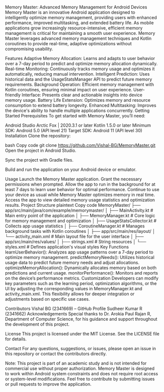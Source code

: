 Memory Master: Advanced Memory Management for Android Devices
Memory Master is an innovative Android application designed to intelligently optimize memory management, providing users with enhanced performance, improved multitasking, and extended battery life. As mobile applications grow increasingly resource-intensive, efficient memory management is critical for maintaining a smooth user experience. Memory Master leverages advanced memory management techniques and Kotlin coroutines to provide real-time, adaptive optimizations without compromising usability.

Features
Adaptive Memory Allocation: Learns and adapts to user behavior over a 7-day period to predict and optimize memory allocation dynamically.
Real-time Monitoring: Continuously tracks memory usage and optimizes it automatically, reducing manual intervention.
Intelligent Prediction: Uses historical data and the UsageStatsManager API to predict future memory requirements.
Background Operation: Efficient memory management with Kotlin coroutines, ensuring minimal impact on user experience.
User-friendly Interface: Presents clear and actionable insights into device memory usage.
Battery Life Extension: Optimizes memory and resource consumption to extend battery longevity.
Enhanced Multitasking: Improves the device's ability to handle multiple applications concurrently.
Getting Started
Prerequisites
To get started with Memory Master, you’ll need:

Android Studio Arctic Fox | 2020.3.1 or later
Kotlin 1.5.0 or later
Minimum SDK: Android 5.0 (API level 21)
Target SDK: Android 11 (API level 30)
Installation
Clone the repository:

bash
Copy code
git clone https://github.com/Vishal-BG/MemoryMaster.git
Open the project in Android Studio.

Sync the project with Gradle files.

Build and run the application on your Android device or emulator.

Usage
Launch the Memory Master application.
Grant the necessary permissions when prompted.
Allow the app to run in the background for at least 7 days to learn user behavior for optimal performance.
Continue to use your device as usual while Memory Master optimizes memory in real time.
Access the app to view detailed memory usage statistics and optimization results.
Project Structure
plaintext
Copy code
MemoryMaster/
├── app/src/main/java/com/example/memorymaster/
│   ├── MainActivity.kt             # Main entry point of the application
│   ├── MemoryManager.kt            # Core logic for memory management and optimization
│   ├── UsageStatsCollector.kt      # Collects app usage statistics
│   ├── CoroutineManager.kt         # Manages background tasks with Kotlin coroutines
│
├── app/src/main/res/layout/
│   └── activity_main.xml           # Main layout file for the user interface
│
├── app/src/main/res/values/
│   ├── strings.xml                 # String resources
│   └── styles.xml                  # Defines application's visual styles
Key Functions
learnUserBehavior(): Analyzes app usage patterns over a 7-day period to optimize memory management.
predictMemoryNeeds(): Utilizes historical usage data to predict future memory needs and adjust allocations.
optimizeMemoryAllocation(): Dynamically allocates memory based on both predictions and current usage.
monitorPerformance(): Monitors and reports on the device’s performance metrics.
Customization
Developers can modify key parameters such as the learning period, optimization algorithms, or the UI by adjusting the corresponding values in MemoryManager.kt and activity_main.xml. This flexibility allows for deeper integration or adjustments based on specific use cases.

Contributors
Vishal BG (2341669) – GitHub Profile
Sudheer Kumar R (2341662)
Acknowledgements
Special thanks to Dr. Arokia Paul Rajan R, Department of Computer Science, for his guidance and support throughout the development of this project.

License
This project is licensed under the MIT License. See the LICENSE file for details.

Contact
For any questions, suggestions, or issues, please open an issue in this repository or contact the contributors directly.

Note:
This project is part of an academic study and is not intended for commercial use without proper authorization. Memory Master is designed to work within Android system constraints and does not require root access or system-level modifications. Feel free to contribute by submitting issues or pull requests to improve the application.

